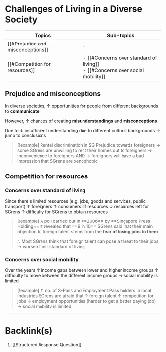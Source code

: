 # Challenges of Living in a Diverse Society
| Topics                            | Sub-topics                                                                       |
| --------------------------------- | -------------------------------------------------------------------------------- |
| [[#Prejudice and misconceptions]] | -                                                                                |
| [[#Competition for resources]]    | - [[#Concerns over standard of living]]</br>- [[#Concerns over social mobility]] |
## Prejudice and misconceptions
In diverse societies,
$\uparrow$ opportunities for people from different backgrounds to **communicate**

However,
$\uparrow$ chances of creating **misunderstandings** and **misconceptions**

Due to
$\downarrow$ insufficient understanding due to different cultural backgrounds
$\rightarrow$ jump to conclusions
>[!example] Rental discrimination in SG
>Prejudice towards foreigners
>$\rightarrow$ some SGrens are unwilling to rent their homes out to foreigners
>$\rightarrow$ inconvenience to foreigners
>AND
>$\rightarrow$ foreigners will have a bad impression that SGrens are xenophobic
## Competition for resources
### Concerns over standard of living
Since there's limited resources (e.g. jobs, goods and services, public transport)
$\uparrow$ foreigners
$\uparrow$ consumers of resources
$\downarrow$ resources left for SGrens
$\uparrow$ difficulty for SGrens to obtain resources
>[!example] A poll carried out in ==2006== by ==Singapore Press Holding==
>It revealed that ==9 in 10== SGrens said that their main objection to foreign talent stems from the **fear of losing jobs to them**
>
>$\therefore$ Most SGrens think that foreign talent can pose a threat to their jobs
>$\rightarrow$ worsen their standard of living
### Concerns over social mobility
Over the years
$\uparrow$ income gaps between lower and higher income groups
$\uparrow$ difficulty to move between the different income groups
$\rightarrow$ social mobility is limited
>[!example] $\uparrow$ no. of S-Pass and Employment Pass holders in local industries
>SGrens are afraid that
>$\uparrow$ foreign talent
>$\uparrow$ competition for jobs
>$\downarrow$ employment opportunities (harder to get a better paying job)
>$\rightarrow$ social mobility is limited

---
# Backlink(s)
1. [[Structured Response Question]]